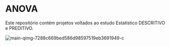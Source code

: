 # ANOVA
Este repositório contém projetos voltados ao estudo Estatístico DESCRITIVO e PREDITIVO.

![main-qimg-7288c669bed586d98597519eb3691949-c](https://user-images.githubusercontent.com/73768941/149352767-fc150177-d9b1-49c5-9ccf-1d61a4ed689e.jpeg)
